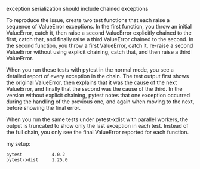 exception serialization should include chained exceptions

To reproduce the issue, create two test functions that each raise a sequence of ValueError exceptions. In the first function, you throw an initial ValueError, catch it, then raise a second ValueError explicitly chained to the first, catch that, and finally raise a third ValueError chained to the second. In the second function, you throw a first ValueError, catch it, re-raise a second ValueError without using explicit chaining, catch that, and then raise a third ValueError.

When you run these tests with pytest in the normal mode, you see a detailed report of every exception in the chain. The test output first shows the original ValueError, then explains that it was the cause of the next ValueError, and finally that the second was the cause of the third. In the version without explicit chaining, pytest notes that one exception occurred during the handling of the previous one, and again when moving to the next, before showing the final error.

When you run the same tests under pytest-xdist with parallel workers, the output is truncated to show only the last exception in each test. Instead of the full chain, you only see the final ValueError reported for each function.

my setup:
```
pytest           4.0.2       
pytest-xdist     1.25.0
```
